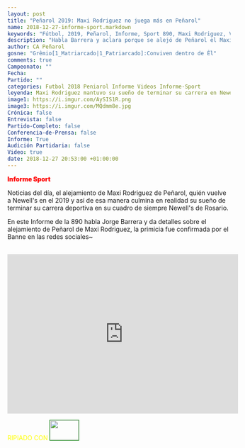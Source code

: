 ```yaml
---
layout: post
title: "Peñarol 2019: Maxi Rodriguez no juega más en Peñarol"
name: 2018-12-27-informe-sport.markdown
keywords: "Fútbol, 2019, Peñarol, Informe, Sport 890, Maxi Rodriguez, Video"
description: "Habla Barrera y aclara porque se alejó de Peñarol el Maxi Rodriguez, completo informe de la 890 sobre el alejamiento de Peñarol del argentino Maxi Rodriguez quién vuelve a Newll's su cuadro de siempre"
author: CA Peñarol
gosne: "Grêmio[1_Matriarcado|1_Patriarcado]:Conviven dentro de Êl"
comments: true
Campeonato: ""
Fecha:
Partido: ""
categories: Futbol 2018 Peniarol Informe Videos Informe-Sport
leyenda: Maxi Rodriguez mantuvo su sueño de terminar su carrera en Newell's
image1: https://i.imgur.com/AySIS1R.png
image3: https://i.imgur.com/MQdmm8e.jpg
Crónica: false
Entrevista: false
Partido-Completo: false
Conferencia-de-Prensa: false
Informe: True
Audición Partidaria: false
Video: true
date: 2018-12-27 20:53:00 +01:00:00
---
```

<!---https://i.imgur.com/6AhlLin.png
Campeonato: <span>{{ page.Campeonato }}</span><br>
Fecha: <span>{{ page.Fecha }}</span><br>
Encuentro: <span>{{ page.Partido }}</span><br>-->
<span style="color:red;font-weight:900">Informe Sport</span>

Noticias del día, el alejamiento de Maxi Rodriguez de Peñarol, quién vuelve a Newell's en el 2019 y así de esa manera culmina en realidad su sueño de terminar su carrera deportiva en su cuadro de siempre Newell's de Rosario.

En este Informe de la 890 habla Jorge Barrera y da detalles sobre el alejamiento de Peñarol de Maxi Rodriguez, la primicia fue confirmada por el Banne en las redes sociales~
<!--, \\}}\\>|\|}||\>?\}=Más grandes!-->

<br>

<iframe width="521" height="360" src="https://www.youtube.com/embed/MqGkXbYKfz0" frameborder="0" allow="accelerometer; autoplay; encrypted-media; gyroscope; picture-in-picture" allowfullscreen></iframe>

<br>

<span style="color:yellow;">RIPIADO CON</span> <a href="http://ffmpeg.org"><img src="{{ site.url }}/images/ffmpeg.png" width="65px" height="45px" style="border:1px solid green;"></a>
